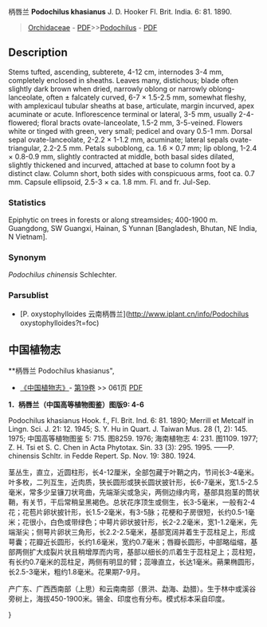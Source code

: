 柄唇兰 **Podochilus khasianus** J. D. Hooker Fl. Brit. India. 6: 81. 1890.

> [Orchidaceae](http://www.iplant.cn/info/Orchidaceae?t=foc) - [PDF](http://www.iplant.cn/foc/pdf/Orchidaceae.pdf)>>[Podochilus](http://www.iplant.cn/info/Podochilus?t=foc) - [PDF](http://www.iplant.cn/foc/pdf/Podochilus.pdf)

## Description

Stems tufted, ascending, subterete, 4-12 cm, internodes 3-4 mm, completely enclosed in sheaths. Leaves many, distichous; blade often slightly dark brown when dried, narrowly oblong or narrowly oblong-lanceolate, often ± falcately curved, 6-7 × 1.5-2.5 mm, somewhat fleshy, with amplexicaul tubular sheaths at base, articulate, margin incurved, apex acuminate or acute. Inflorescence terminal or lateral, 3-5 mm, usually 2-4-flowered; floral bracts ovate-lanceolate, 1.5-2 mm, 3-5-veined. Flowers white or tinged with green, very small; pedicel and ovary 0.5-1 mm. Dorsal sepal ovate-lanceolate, 2-2.2 × 1-1.2 mm, acuminate; lateral sepals ovate-triangular, 2.2-2.5 mm. Petals suboblong, ca. 1.6 × 0.7 mm; lip oblong, 1-2.4 × 0.8-0.9 mm, slightly contracted at middle, both basal sides dilated, slightly thickened and incurved, attached at base to column foot by a distinct claw. Column short, both sides with conspicuous arms, foot ca. 0.7 mm. Capsule ellipsoid, 2.5-3 × ca. 1.8 mm. Fl. and fr. Jul-Sep.

### Statistics
Epiphytic on trees in forests or along streamsides; 400-1900 m. Guangdong, SW Guangxi, Hainan, S Yunnan [Bangladesh, Bhutan, NE India, N Vietnam].

### Synonym
*Podochilus chinensis* Schlechter.

### Parsublist

* [P.  oxystophylloides  云南柄唇兰](http://www.iplant.cn/info/Podochilus oxystophylloides?t=foc)

## 中国植物志

**柄唇兰 Podochilus khasianus",

* [《中国植物志》](http://www.iplant.cn/frps)- [第19卷](http://www.iplant.cn/frps/vol/19) >> 061页 [PDF](http://www.iplant.cn/frps/pdf/19/061.pdf)

**1．柄唇兰（中国高等植物图鉴）图版9: 4-6**

Podochilus khasianus Hook. f., Fl. Brit. Ind. 6: 81. 1890; Merrill et Metcalf in Lingn. Sci. J. 21: 12. 1945; S. Y. Hu in Quart. J. Taiwan Mus. 28 (1, 2): 145. 1975; 中国高等植物图鉴 5: 715. 图8259. 1976; 海南植物志 4: 231. 图1109. 1977; Z. H. Tsi et S. C. Chen in Acta Phytotax. Sin. 33 (3): 295. 1995. ——P. chinensis Schltr. in Fedde Repert. Sp. Nov. 19: 380. 1924.

茎丛生，直立，近圆柱形，长4-12厘米，全部包藏于叶鞘之内，节间长3-4毫米。叶多枚，二列互生，近肉质，狭长圆形或狭长圆状披针形，长6-7毫米，宽1.5-2.5毫米，常多少呈镰刀状弯曲，先端渐尖或急尖，两侧边缘内弯，基部具抱茎的筒状鞘，有关节，干后常稍呈黑褐色。总状花序顶生或侧生，长3-5毫米，一般有2-4花；花苞片卵状披针形，长1.5-2毫米，有3-5脉；花梗和子房很短，长约0.5-1毫米；花很小，白色或带绿色；中萼片卵状披针形，长2-2.2毫米，宽1-1.2毫米，先端渐尖；侧萼片卵状三角形，长2.2-2.5毫米，基部宽阔并着生于蕊柱足上，形成萼囊；花瓣近长圆形，长约1.6毫米，宽约0.7毫米；唇瓣长圆形，中部略缢缩，基部两侧扩大成裂片状且稍增厚而内弯，基部以细长的爪着生于蕊柱足上；蕊柱短，有长约0.7毫米的蕊柱足，两侧有明显的臂；蕊喙直立，长达1毫米。蒴果椭圆形，长2.5-3毫米，粗约1.8毫米。花果期7-9月。

产广东、广西西南部（上思）和云南南部（景洪、勐海、勐腊）。生于林中或溪谷旁树上，海拔450-1900米。锡金、印度也有分布。模式标本采自印度。

}